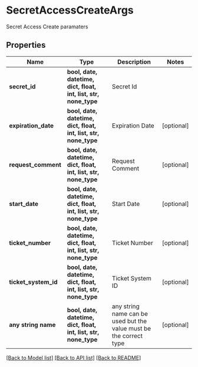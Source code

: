 # SecretAccessCreateArgs

Secret Access Create paramaters

## Properties
Name | Type | Description | Notes
------------ | ------------- | ------------- | -------------
**secret_id** | **bool, date, datetime, dict, float, int, list, str, none_type** | Secret Id | 
**expiration_date** | **bool, date, datetime, dict, float, int, list, str, none_type** | Expiration Date | [optional] 
**request_comment** | **bool, date, datetime, dict, float, int, list, str, none_type** | Request Comment | [optional] 
**start_date** | **bool, date, datetime, dict, float, int, list, str, none_type** | Start Date | [optional] 
**ticket_number** | **bool, date, datetime, dict, float, int, list, str, none_type** | Ticket Number | [optional] 
**ticket_system_id** | **bool, date, datetime, dict, float, int, list, str, none_type** | Ticket System ID | [optional] 
**any string name** | **bool, date, datetime, dict, float, int, list, str, none_type** | any string name can be used but the value must be the correct type | [optional]

[[Back to Model list]](../README.md#documentation-for-models) [[Back to API list]](../README.md#documentation-for-api-endpoints) [[Back to README]](../README.md)


